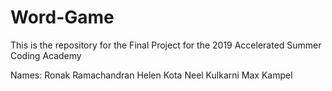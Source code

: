 # Word-Game
This is the repository for the Final Project for the 2019 Accelerated Summer Coding Academy

Names:
Ronak Ramachandran
Helen Kota
Neel Kulkarni
Max Kampel
